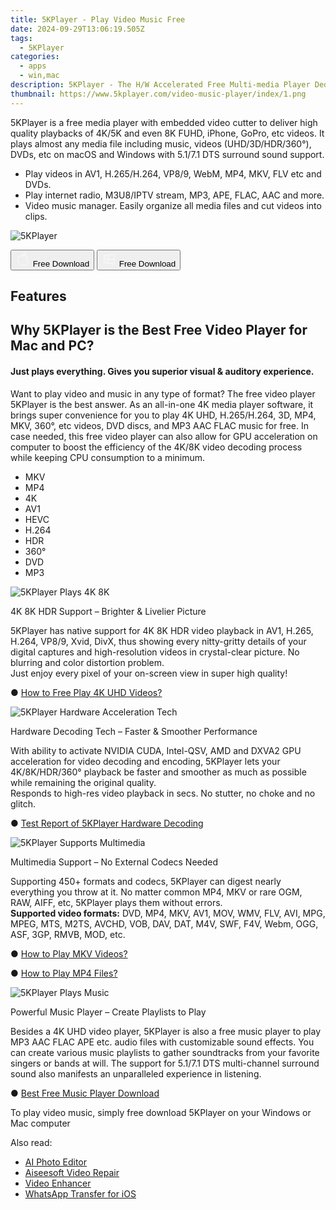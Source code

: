 ```yaml
---
title: 5KPlayer - Play Video Music Free
date: 2024-09-29T13:06:19.505Z
tags: 
  - 5KPlayer
categories: 
  - apps
  - win,mac
description: 5KPlayer - The H/W Accelerated Free Multi-media Player Dedicated in 4K Ultra HD Playback & Cut
thumbnail: https://www.5kplayer.com/video-music-player/index/1.png
---
```


5KPlayer is a free media player with embedded video cutter to deliver high quality playbacks of 4K/5K and even 8K FUHD, iPhone, GoPro, etc videos. It plays almost any media file including music, videos (UHD/3D/HDR/360°), DVDs, etc on macOS and Windows with 5.1/7.1 DTS surround sound support.

- Play videos in AV1, H.265/H.264, VP8/9, WebM, MP4, MKV, FLV etc and DVDs.
- Play internet radio, M3U8/IPTV stream, MP3, APE, FLAC, AAC and more.
- Video music manager. Easily organize all media files and cut videos into clips.

![5KPlayer](https://www.5kplayer.com/img/div03-logo-eighteen.png)

<div class="mx-auto flex items-center justify-center space-x-4">
  <button 
  onclick="javascript:window.open('https://www.5kplayer.com/download/5kplayer-setup.dmg', '_blank');void(0);"
  class="flex flex-row font-bold rounded-lg text-lg w-48 h-16 bg-[#FF8014] text-[#ffffff] items-center justify-center p-2">
    <svg width="24px" height="24px" viewBox="0 0 24 24" xmlns="http://www.w3.org/2000/svg" color="#ffffff" fill="none" stroke="currentColor" stroke-width="3" stroke-linecap="round" stroke-linejoin="round"><path d="M16 2C16.3632 4.17921 14.0879 5.83084 12.8158 6.57142C12.4406 6.78988 12.0172 6.5117 12.0819 6.08234C12.2993 4.63878 13.0941 2.00008 16 2Z" stroke="#f8f7f7" stroke-width="1.5"></path><path d="M9 6.5C9.89676 6.5 10.6905 6.69941 11.2945 6.92013C12.0563 7.19855 12.9437 7.19854 13.7055 6.92012C14.3094 6.6994 15.1032 6.5 15.9999 6.5C17.0852 6.5 18.4649 7.08889 19.4999 8.26666C16 11 17 15.5 20.269 16.6916C19.2253 19.5592 17.2413 21.5 15.4999 21.5C13.9999 21.5 14 20.8 12.5 20.8C11 20.8 11 21.5 9.5 21.5C7 21.5 4 17.5 4 12.5C4 8.5 7 6.5 9 6.5Z" stroke="#f8f7f7" stroke-width="1.5"></path></svg>    
    <span class="font-medium mx-auto">Free Download</span>  
  </button>
  <button 
  onclick="javascript:window.open('https://www.5kplayer.com/download/5kplayer-setup.exe', '_blank');void(0);"
  class="flex flex-row font-bold rounded-lg text-lg w-48 h-16 bg-[#FF8014] text-[#ffffff] items-center justify-center p-2">
    <svg width="24px" height="24px" viewBox="0 0 24 24" xmlns="http://www.w3.org/2000/svg" color="#ffffff" fill="none" stroke="currentColor" stroke-width="3" stroke-linecap="round" stroke-linejoin="round"><path d="M4 16.9865V7.01353C4 6.71792 4.21531 6.46636 4.50737 6.42072L19.3074 4.10822C19.6713 4.05137 20 4.33273 20 4.70103V19.299C20 19.6673 19.6713 19.9486 19.3074 19.8918L4.50737 17.5793C4.21531 17.5336 4 17.2821 4 16.9865Z" stroke="#f8f7f7" stroke-width="1.5"></path><path d="M4 12H20" stroke="#f8f7f7" stroke-width="1.5"></path><path d="M10.5 5.5V18.5" stroke="#f8f7f7" stroke-width="1.5"></path></svg>
    <span class="font-medium mx-auto">Free Download</span>  
  </button>
</div>

## Features

## Why 5KPlayer is the Best Free Video Player for Mac and PC?

#### Just plays everything. Gives you superior visual & auditory experience.

Want to play video and music in any type of format? The free video player 5KPlayer is the best answer. As an all-in-one 4K media player software, it brings super convenience for you to play 4K UHD, H.265/H.264, 3D, MP4, MKV, 360°, etc videos, DVD discs, and MP3 AAC FLAC music for free. In case needed, this free video player can also allow for GPU acceleration on computer to boost the efficiency of the 4K/8K video decoding process while keeping CPU consumption to a minimum.

-   MKV
-   MP4
-   4K
-   AV1
-   HEVC
-   H.264
-   HDR
-   360°
-   DVD
-   MP3

![5KPlayer Plays 4K 8K](https://www.5kplayer.com/video-music-player//index/p3.png)

4K 8K HDR Support – Brighter & Livelier Picture

5KPlayer has native support for 4K 8K HDR video playback in AV1, H.265, H.264, VP8/9, Xvid, DivX, thus showing every nitty-gritty details of your digital captures and high-resolution videos in crystal-clear picture. No blurring and color distortion problem.  
Just enjoy every pixel of your on-screen view in super high quality!

● [How to Free Play 4K UHD Videos?](https://www.5kplayer.com/video-music-player/play-4k-uhd-videos.htm)

![5KPlayer Hardware Acceleration Tech](https://www.5kplayer.com/video-music-player//index/p2.png)

Hardware Decoding Tech – Faster & Smoother Performance

With ability to activate NVIDIA CUDA, Intel-QSV, AMD and DXVA2 GPU acceleration for video decoding and encoding, 5KPlayer lets your 4K/8K/HDR/360° playback be faster and smoother as much as possible while remaining the original quality.  
Responds to high-res video playback in secs. No stutter, no choke and no glitch.

● [Test Report of 5KPlayer Hardware Decoding](https://www.5kplayer.com/video-music-player/paper-hardware-acceleration-vs-software-decoding.htm)

![5KPlayer Supports Multimedia](https://www.5kplayer.com/video-music-player//index/p1.png)

Multimedia Support – No External Codecs Needed

Supporting 450+ formats and codecs, 5KPlayer can digest nearly everything you throw at it. No matter common MP4, MKV or rare OGM, RAW, AIFF, etc, 5KPlayer plays them without errors.  
**Supported video formats:** DVD, MP4, MKV, AV1, MOV, WMV, FLV, AVI, MPG, MPEG, MTS, M2TS, AVCHD, VOB, DAV, DAT, M4V, SWF, F4V, Webm, OGG, ASF, 3GP, RMVB, MOD, etc.

● [How to Play MKV Videos?](https://www.5kplayer.com/video-music-player/free-mkv-video-player.htm)

● [How to Play MP4 Files?](https://www.5kplayer.com/video-music-player/mp4-player.htm)

![5KPlayer Plays Music](https://www.5kplayer.com/video-music-player//index/p4.png)

Powerful Music Player – Create Playlists to Play

Besides a 4K UHD video player, 5KPlayer is also a free music player to play MP3 AAC FLAC APE etc. audio files with customizable sound effects. You can create various music playlists to gather soundtracks from your favorite singers or bands at will. The support for 5.1/7.1 DTS multi-channel surround sound also manifests an unparalleled experience in listening.

● [Best Free Music Player Download](https://www.5kplayer.com/video-music-player/best-free-music-player.htm)

To play video music, simply free download 5KPlayer on your Windows or Mac computer

<ins class="adsbygoogle"
      style="display:block"
      data-ad-client="ca-pub-7571918770474297"
      data-ad-slot="8358498916"
      data-ad-format="auto"
      data-full-width-responsive="true"></ins>

<span class="atpl-alsoreadstyle">Also read:</span>
<div><ul>
<li><a href="https://tools.techidaily.com/aiseesoft/ai-photo-editor/"><u>AI Photo Editor</u></a></li>
<li><a href="https://tools.techidaily.com/aiseesoft/video-repair/"><u>Aiseesoft Video Repair</u></a></li>
<li><a href="https://tools.techidaily.com/aiseesoft/video-enhancer/"><u>Video Enhancer</u></a></li>
<li><a href="https://tools.techidaily.com/aiseesoft/whatsapp-transfer-for-ios/"><u>WhatsApp Transfer for iOS</u></a></li>
</ul></div>

